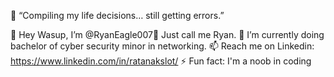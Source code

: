 🤖 “Compiling my life decisions… still getting errors.”

👋 Hey Wasup, I’m @RyanEagle007🦅 Just call me Ryan.
🌱 I’m currently doing bachelor of cyber security minor in networking.
📫 Reach me on Linkedin: https://www.linkedin.com/in/ratanakslot/
⚡ Fun fact: I'm a noob in coding

<!---
RyanEagle007/RyanEagle007 is a ✨ special ✨ repository because its `README.md` (this file) appears on your GitHub profile.
You can click the Preview link to take a look at your changes.
--->
